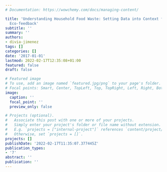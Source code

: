 ```yaml
---
# Documentation: https://wowchemy.com/docs/managing-content/

title: 'Understanding Household Food Waste: Setting Data into Context for Effective
  Eco-feedback'
subtitle: ''
summary: ''
authors:
- divia-jimenez
tags: []
categories: []
date: '2017-01-01'
lastmod: 2022-02-17T12:35:08+01:00
featured: false
draft: false

# Featured image
# To use, add an image named `featured.jpg/png` to your page's folder.
# Focal points: Smart, Center, TopLeft, Top, TopRight, Left, Right, BottomLeft, Bottom, BottomRight.
image:
  caption: ''
  focal_point: ''
  preview_only: false

# Projects (optional).
#   Associate this post with one or more of your projects.
#   Simply enter your project's folder or file name without extension.
#   E.g. `projects = ["internal-project"]` references `content/project/deep-learning/index.md`.
#   Otherwise, set `projects = []`.
projects: []
publishDate: '2022-02-17T11:35:07.377445Z'
publication_types:
- '7'
abstract: ''
publication: ''
---
```

